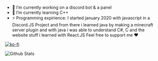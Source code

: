 - 🔭 I’m currently working on a discord bot & a panel
- 🌱 I’m currently learning C++
- ⚡ Programming expirience: I started january 2020 with javascript in a Discord.JS Project and from there i learned java by making a minecraft server plugin and with java i was able to understand C#, C and the website stuff i learned with React.JS
Feel free to support me ♥ 

[![ko-fi](https://ko-fi.com/img/githubbutton_sm.svg)](https://ko-fi.com/C0C24MAB8)

![Github Stats](https://github-readme-stats.vercel.app/api?username=xapu1337&count_private=true&theme=dark&show_icons=true)

<!--
**Xapu1337/xapu1337** is a ✨ _special_ ✨ repository because its `README.md` (this file) appears on your GitHub profile.

Here are some ideas to get you started:

- 🔭 I’m currently working on ...
- 🌱 I’m currently learning ...
- 👯 I’m looking to collaborate on ...
- 🤔 I’m looking for help with ...
- 💬 Ask me about ...
- 📫 How to reach me: ...
- 😄 Pronouns: ...
- ⚡ Fun fact: ...
-->
